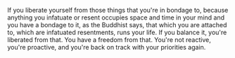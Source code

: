  If you liberate yourself from those things that you're in bondage to, because anything you infatuate or resent occupies space and time in your mind and you have a bondage to it, as the Buddhist says, that which you are attached to, which are infatuated resentments, runs your life. If you balance it, you're liberated from that. You have a freedom from that. You're not reactive, you're proactive, and you're back on track with your priorities again.